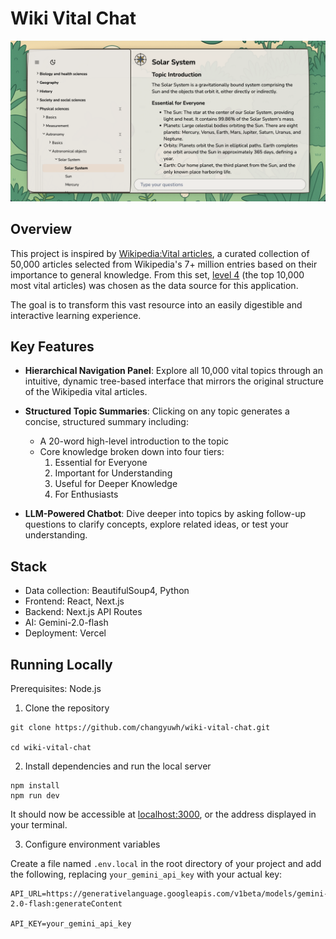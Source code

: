 # Wiki Vital Chat

[![demo](public/demo.png)](https://wiki-vital-chat.vercel.app/)

## Overview

This project is inspired by [Wikipedia:Vital articles](https://en.wikipedia.org/wiki/Wikipedia:Vital_articles), a curated collection of 50,000 articles selected from Wikipedia's 7+ million entries based on their importance to general knowledge. From this set, [level 4](https://en.wikipedia.org/wiki/Wikipedia:Vital_articles/Level/4) (the top 10,000 most vital articles) was chosen as the data source for this application.

The goal is to transform this vast resource into an easily digestible and interactive learning experience.

## Key Features

- **Hierarchical Navigation Panel**: Explore all 10,000 vital topics through an intuitive, dynamic tree-based interface that mirrors the original structure of the Wikipedia vital articles.

- **Structured Topic Summaries**: Clicking on any topic generates a concise, structured summary including:
    - A 20-word high-level introduction to the topic
    - Core knowledge broken down into four tiers:
	    1) Essential for Everyone
	    2) Important for Understanding
	    3) Useful for Deeper Knowledge
	    4) For Enthusiasts

- **LLM-Powered Chatbot**: Dive deeper into topics by asking follow-up questions to clarify concepts, explore related ideas, or test your understanding.

## Stack

- Data collection: BeautifulSoup4, Python
- Frontend: React, Next.js
- Backend: Next.js API Routes
- AI: Gemini-2.0-flash
- Deployment: Vercel

## Running Locally

Prerequisites: Node.js

1) Clone the repository

```
git clone https://github.com/changyuwh/wiki-vital-chat.git

cd wiki-vital-chat
```

2) Install dependencies and run the local server

```
npm install
npm run dev
```

It should now be accessible at [localhost:3000](http://localhost:3000), or the address displayed in your terminal.

3) Configure environment variables

Create a file named `.env.local` in the root directory of your project and add the following, replacing `your_gemini_api_key` with your actual key:

```
API_URL=https://generativelanguage.googleapis.com/v1beta/models/gemini-2.0-flash:generateContent

API_KEY=your_gemini_api_key
```


